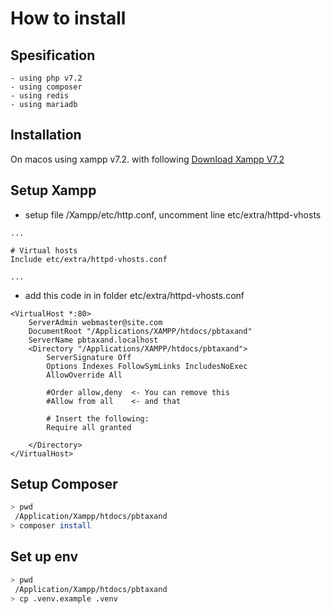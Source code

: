 # How to install 

## Spesification
	- using php v7.2
	- using composer
	- using redis
	- using mariadb
	
## Installation
On macos using xampp v7.2. with following [Download Xampp V7.2](https://sourceforge.net/projects/xampp/files/XAMPP%20Mac%20OS%20X/7.2.31/xampp-osx-7.2.31-0-installer.dmg/download)

## Setup Xampp
- setup file /Xampp/etc/http.conf, uncomment line etc/extra/httpd-vhosts
```
...

# Virtual hosts
Include etc/extra/httpd-vhosts.conf

...
```

- add this code in in folder etc/extra/httpd-vhosts.conf
```
<VirtualHost *:80>
    ServerAdmin webmaster@site.com
    DocumentRoot "/Applications/XAMPP/htdocs/pbtaxand"
    ServerName pbtaxand.localhost
    <Directory "/Applications/XAMPP/htdocs/pbtaxand">
        ServerSignature Off
        Options Indexes FollowSymLinks IncludesNoExec
        AllowOverride All

        #Order allow,deny  <- You can remove this
        #Allow from all    <- and that

        # Insert the following:
        Require all granted

    </Directory>
</VirtualHost>

```

## Setup Composer
```sh
> pwd
 /Application/Xampp/htdocs/pbtaxand
> composer install
```

## Set up env
```sh
> pwd
 /Application/Xampp/htdocs/pbtaxand
> cp .venv.example .venv
```

